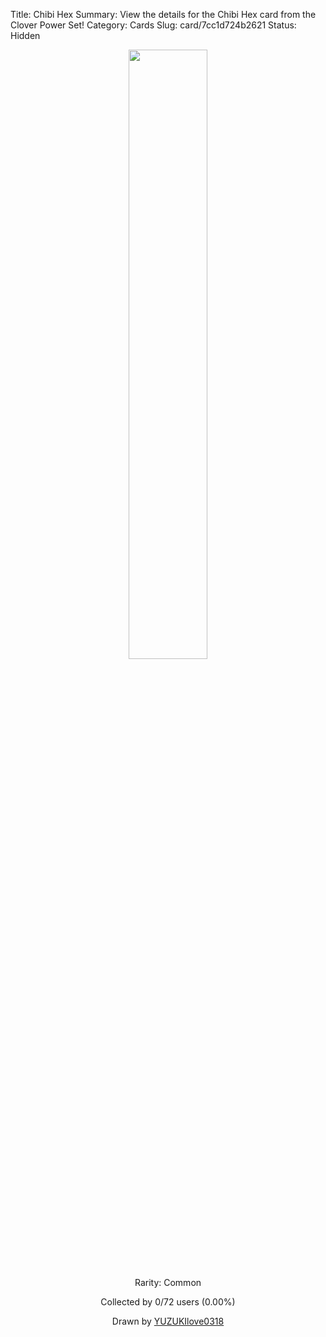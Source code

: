 Title: Chibi Hex
Summary: View the details for the Chibi Hex card from the Clover Power Set!
Category: Cards
Slug: card/7cc1d724b2621
Status: Hidden

<center><a href='/images/cards/7cc1d724b2621.png'><img src='/images/cards/7cc1d724b2621.png' width='50%'></a>

Rarity: Common

Collected by 0/72 users (0.00%)

Drawn by <a href='https://twitter.com/YUZUKIlove0318'>YUZUKIlove0318</a></center>
